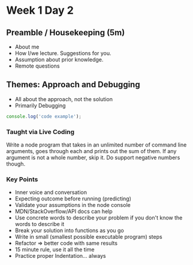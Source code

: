 Week 1 Day 2
=====

## Preamble / Housekeeping (5m)

* About me
* How I/we lecture. Suggestions for you.
* Assumption about prior knowledge.
* Remote questions

















## Themes: Approach and Debugging

* All about the approach, not the solution
* Primarily Debugging


```javascript
console.log('code example');
```




### Taught via Live Coding

Write a node program that takes in an unlimited number of command line arguments, goes through each and prints out the sum of them. If any argument is not a whole number, skip it. Do support negative numbers though.










### Key Points

* Inner voice and conversation
* Expecting outcome before running (predicting)
* Validate your assumptions in the node console
* MDN/StackOverflow/API docs can help
* Use concrete words to describe your problem if you don't know the words to describe it
* Break your solution into functions as you go
* Write in small (smallest possible executable program) steps
* Refactor => better code with same results
* 15 minute rule, use it all the time
* Practice proper Indentation... always